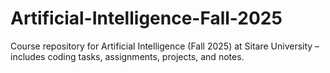 # Artificial-Intelligence-Fall-2025
Course repository for Artificial Intelligence (Fall 2025) at Sitare University – includes coding tasks, assignments, projects, and notes.
